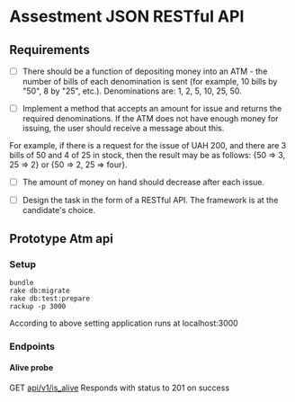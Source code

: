 # Assestment JSON RESTful API

## Requirements

- [ ] There should be a function of depositing money into an ATM - the number of bills of each denomination is sent (for example, 10 bills by "50", 8 by "25", etc.). Denominations are: 1, 2, 5, 10, 25, 50.

- [ ] Implement a method that accepts an amount for issue and returns the required denominations. If the ATM does not have enough money for issuing, the user should receive a message about this.

For example, if there is a request for the issue of UAH 200, and there are 3 bills of 50 and 4 of 25 in stock, then the result may be as follows: {50 => 3, 25 => 2} or {50 => 2, 25 => four}.

- [ ] The amount of money on hand should decrease after each issue.

- [ ] Design the task in the form of a RESTful API. The framework is at the candidate's choice.

## Prototype Atm api

### Setup

    bundle
    rake db:migrate
    rake db:test:prepare
    rackup -p 3000

According to above setting application runs at localhost:3000

### Endpoints

#### Alive probe

GET [api/v1/is_alive](http://localhost:9292/api/v1/is_alive "api/v1/is_alive")
Responds with status to 201 on success

